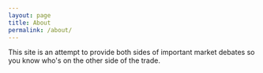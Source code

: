 ```yaml
---
layout: page
title: About
permalink: /about/
---
```


This site is an attempt to provide both sides of important market debates so you know who's on the other side of the trade.

